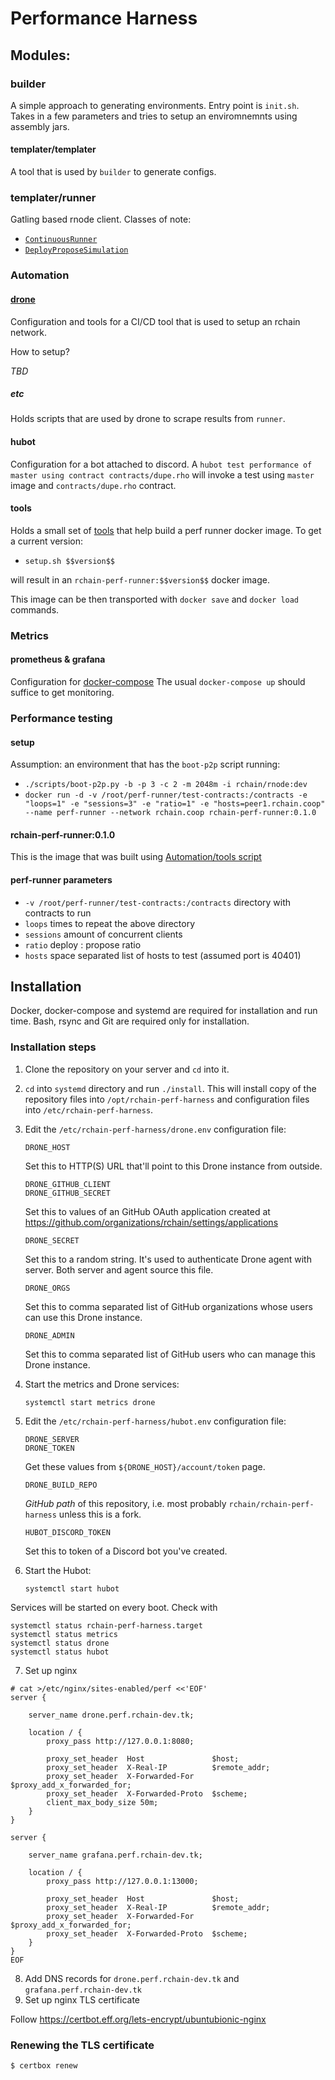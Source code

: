 Performance Harness
===

## Modules:
### builder
A simple approach to generating environments. Entry point is `init.sh`. Takes in a few parameters and tries to setup an enviromnemnts using assembly jars.


#### templater/templater
A tool that is used by `builder` to generate configs.

### templater/runner
Gatling based rnode client.
Classes of note:

- [`ContinuousRunner`](templater/runner/src/main/scala/coop/rchain/perf/ContinuousRunner.scala)
- [`DeployProposeSimulation`](templater/runner/src/test/scala/coop/rchain/perf/DeployProposeSimulation.scala)

### Automation
#### [drone](.drone.yml)
Configuration and tools for a CI/CD tool that is used to setup an rchain network.

How to setup?

*TBD*

##### etc
Holds scripts that are used by drone to scrape results from `runner`.

#### hubot
Configuration for a bot attached to discord.
A `hubot test performance of master using contract contracts/dupe.rho` will invoke a test using `master` image and `contracts/dupe.rho` contract.

#### tools
Holds a small set of [tools](tools/setup.sh) that help build a perf runner docker image.
To get a current version:

- `setup.sh $$version$$`

will result in an `rchain-perf-runner:$$version$$` docker image.

This image can be then transported with `docker save` and `docker load` commands.


### Metrics
#### prometheus & grafana
Configuration for [docker-compose](docker-compose.yml)
The usual `docker-compose up` should suffice to get monitoring.

### Performance testing
#### setup

Assumption: an environment that has the `boot-p2p` script running:

- `./scripts/boot-p2p.py -b -p 3 -c 2 -m 2048m -i rchain/rnode:dev`
- `docker run -d -v /root/perf-runner/test-contracts:/contracts -e "loops=1" -e "sessions=3" -e "ratio=1" -e "hosts=peer1.rchain.coop" --name perf-runner --network rchain.coop rchain-perf-runner:0.1.0`


#### rchain-perf-runner:0.1.0
This is the image that was built using [Automation/tools script](tools/setup.sh)

#### perf-runner parameters
- `-v /root/perf-runner/test-contracts:/contracts` directory with contracts to run
- `loops` times to repeat the above directory
- `sessions` amount of concurrent clients
- `ratio` deploy : propose ratio
- `hosts` space separated list of hosts to test (assumed port is 40401)

## Installation

Docker, docker-compose and systemd are required for installation and run time.
Bash, rsync and Git are required only for installation.

### Installation steps

1. Clone the repository on your server and `cd` into it.
2. `cd` into `systemd` directory and run `./install`. This will install copy of
   the repository files into `/opt/rchain-perf-harness` and configuration files
   into `/etc/rchain-perf-harness`.
3. Edit the `/etc/rchain-perf-harness/drone.env` configuration file:

       DRONE_HOST

   Set this to HTTP(S) URL that'll point to this Drone instance from outside.

       DRONE_GITHUB_CLIENT
       DRONE_GITHUB_SECRET

   Set this to values of an GitHub OAuth application created at
   https://github.com/organizations/rchain/settings/applications

       DRONE_SECRET

   Set this to a random string. It's used to authenticate Drone agent with
   server. Both server and agent source this file.

       DRONE_ORGS

   Set this to comma separated list of GitHub organizations whose users can use
   this Drone instance.

       DRONE_ADMIN

   Set this to comma separated list of GitHub users who can manage this Drone
   instance.

4. Start the metrics and Drone services:

       systemctl start metrics drone

5. Edit the `/etc/rchain-perf-harness/hubot.env` configuration file:

       DRONE_SERVER
       DRONE_TOKEN

   Get these values from `${DRONE_HOST}/account/token` page.

       DRONE_BUILD_REPO

   _GitHub path_ of this repository, i.e. most probably
   `rchain/rchain-perf-harness` unless this is a fork.

       HUBOT_DISCORD_TOKEN

   Set this to token of a Discord bot you've created.

6. Start the Hubot:

       systemctl start hubot

Services will be started on every boot. Check with

    systemctl status rchain-perf-harness.target
    systemctl status metrics
    systemctl status drone
    systemctl status hubot


7. Set up nginx

```
# cat >/etc/nginx/sites-enabled/perf <<'EOF'
server {

    server_name drone.perf.rchain-dev.tk;

    location / {
        proxy_pass http://127.0.0.1:8080;

        proxy_set_header  Host               $host;
        proxy_set_header  X-Real-IP          $remote_addr;
        proxy_set_header  X-Forwarded-For    $proxy_add_x_forwarded_for;
        proxy_set_header  X-Forwarded-Proto  $scheme;
        client_max_body_size 50m;
    }
}

server {

    server_name grafana.perf.rchain-dev.tk;

    location / {
        proxy_pass http://127.0.0.1:13000;

        proxy_set_header  Host               $host;
        proxy_set_header  X-Real-IP          $remote_addr;
        proxy_set_header  X-Forwarded-For    $proxy_add_x_forwarded_for;
        proxy_set_header  X-Forwarded-Proto  $scheme;
    }
}
EOF
```

8. Add DNS records for `drone.perf.rchain-dev.tk` and `grafana.perf.rchain-dev.tk`
9. Set up nginx TLS certificate

Follow https://certbot.eff.org/lets-encrypt/ubuntubionic-nginx

### Renewing the TLS certificate

    $ certbox renew
